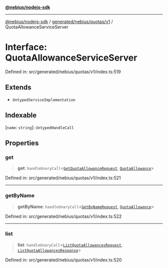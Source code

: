 [**@nebius/nodejs-sdk**](../../../../../README.md)

---

[@nebius/nodejs-sdk](../../../../../README.md) / [generated/nebius/quotas/v1](../README.md) / QuotaAllowanceServiceServer

# Interface: QuotaAllowanceServiceServer

Defined in: src/generated/nebius/quotas/v1/index.ts:519

## Extends

- `UntypedServiceImplementation`

## Indexable

\[`name`: `string`\]: `UntypedHandleCall`

## Properties

### get

> **get**: `handleUnaryCall`\<[`GetQuotaAllowanceRequest`](GetQuotaAllowanceRequest.md), [`QuotaAllowance`](QuotaAllowance.md)\>

Defined in: src/generated/nebius/quotas/v1/index.ts:521

---

### getByName

> **getByName**: `handleUnaryCall`\<[`GetByNameRequest`](GetByNameRequest.md), [`QuotaAllowance`](QuotaAllowance.md)\>

Defined in: src/generated/nebius/quotas/v1/index.ts:522

---

### list

> **list**: `handleUnaryCall`\<[`ListQuotaAllowancesRequest`](ListQuotaAllowancesRequest.md), [`ListQuotaAllowancesResponse`](ListQuotaAllowancesResponse.md)\>

Defined in: src/generated/nebius/quotas/v1/index.ts:520
